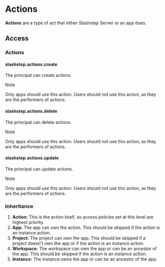 # Actions
**Actions** are a type of act that either Slashstep Server or an app does. 

## Access
### Actions
#### slashstep.actions.create
The principal can create actions. 

> [!NOTE]
Only apps should use this action. Users should not use this action, as they are the performers of actions.

#### slashstep.actions.delete
The principal can delete actions.

> [!NOTE]
Only apps should use this action. Users should not use this action, as they are the performers of actions.

#### slashstep.actions.update
The principal can update actions.

> [!NOTE]
Only apps should use this action. Users should not use this action, as they are the performers of actions.

### Inheritance
1. **Action:** This is the action itself, so access policies set at this level are highest priority.
2. **App:** The app can own the action. This should be skipped if the action is an instance action.
3. **Project:** The project can own the app. This should be skipped if a project doesn't own the app or if the action is an instance action.
4. **Workspace:** The workspace can own the app or can be an ancestor of the app. This should be skipped if the action is an instance action.
5. **Instance:** The instance owns the app or can be an ancestor of the app.